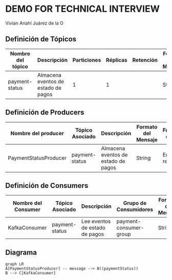 # DEMO FOR TECHNICAL INTERVIEW

  

Vivian Anahí Juárez de la O

## **Definición de Tópicos**

|  Nombre del tópico|Descripción |Particiones  | Réplicas |Retención |Formato del Mensaje
|--|--|--|--|--|--|
| payment-status | Almacena eventos de estado de pagos | 1 |1  |  | String |

## **Definición de Producers**

|  Nombre del producer|Tópico Asociado |Descripción  | Formato del Mensaje |Frecuencia de Envío |
|--|--|--|--|--|
|PaymentStatusProducer | payment-status | Almacena eventos de estado de pagos |String  |  En tiempo real|

## **Definición de Consumers**

|  Nombre del Consumer|Tópico Asociado |Descripción  | Grupo de Consumidores |Formato del Mensaje | Procesamiento|
|--|--|--|--|--|--|
|KafkaConsumer | payment-status | Lee eventos de estado de pagos |payment-consumer-group  |  String| Imprime un mensaje en consola |

## Diagrama

```mermaid
graph LR
A[PaymentStatusProducer] -- message --> B((paymentStatus))
B --> C[KafkaConsumer]

```